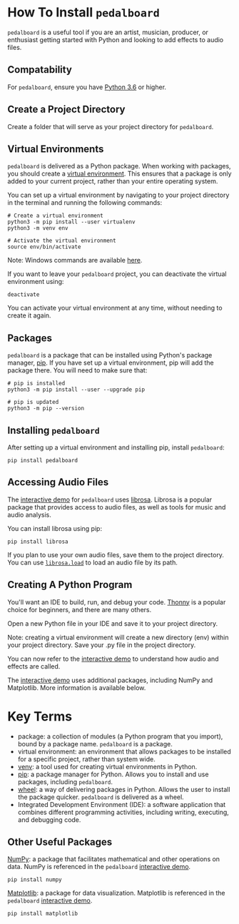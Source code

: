 # How To Install `pedalboard` 

`pedalboard` is a useful tool if you are an artist, musician, producer, or enthusiast getting started with Python and looking to add effects to audio files. 

## Compatability

For `pedalboard`, ensure you have [Python 3.6](https://www.python.org/downloads/) or higher. 

## Create a Project Directory
Create a folder that will serve as your project directory for `pedalboard`. 

## Virtual Environments

`pedalboard` is delivered as a Python package. When working with packages, you should create  a [virtual environment](https://packaging.python.org/guides/installing-using-pip-and-virtual-environments/). This ensures that a package is only added to your current project, rather than your entire operating system. 

You can set up a virtual environment by navigating to your project directory in the terminal and running the following commands:

```
# Create a virtual environment
python3 -m pip install --user virtualenv 
python3 -m venv env

# Activate the virtual environment
source env/bin/activate
```

Note: Windows commands are available [here](https://packaging.python.org/guides/installing-using-pip-and-virtual-environments/).

If you want to leave your `pedalboard` project, you can deactivate the virtual environment using:

```
deactivate
```

You can activate your virtual environment at any time, without needing to create it again.

## Packages

`pedalboard` is a package that can be installed using Python's package manager, [pip](https://packaging.python.org/guides/installing-using-pip-and-virtual-environments/). If you have set up a virtual environment, pip will add the package there. You will need to make sure that:

```
# pip is installed
python3 -m pip install --user --upgrade pip

# pip is updated 
python3 -m pip --version
```

## Installing `pedalboard` 

After setting up a virtual environment and installing pip, install `pedalboard`:
```
pip install pedalboard
```` 

## Accessing Audio Files

The [interactive demo](https://colab.research.google.com/drive/1bHjhJj1aCoOlXKl_lOfG99Xs3qWVrhch#scrollTo=J3MBH6-5yz97) for `pedalboard` uses [librosa](https://librosa.org/). Librosa is a popular package that provides access to audio files, as well as tools for music and audio analysis. 

You can install librosa using pip:
```
pip install librosa
```

If you plan to use your own audio files, save them to the project directory. You can use [`librosa.load`](https://librosa.org/doc/main/generated/librosa.load.html) to load an audio file by its path.

## Creating A Python Program

You'll want an IDE to build, run, and debug your code. [Thonny](https://thonny.org/) is a popular choice for beginners, and there are many others.

Open a new Python file in your IDE and save it to your project directory. 

Note: creating a virtual environment will create a new directory (env) within your project directory. Save your .py file in the project directory. 

You can now refer to the [interactive demo](https://colab.research.google.com/drive/1bHjhJj1aCoOlXKl_lOfG99Xs3qWVrhch#scrollTo=J3MBH6-5yz97) to understand how audio and effects are called.

The [interactive demo](https://colab.research.google.com/drive/1bHjhJj1aCoOlXKl_lOfG99Xs3qWVrhch#scrollTo=J3MBH6-5yz97) uses additional packages, including NumPy and Matplotlib. More information is available below.

# Key Terms

- package: a collection of modules (a Python program that you import), bound by a package name. `pedalboard` is a package.
- virtual environment: an environment that allows packages to be installed for a specific project, rather than system wide. 
- [venv](https://packaging.python.org/guides/installing-using-pip-and-virtual-environments/): a tool used for creating virtual environments in Python.
- [pip](https://packaging.python.org/guides/installing-using-pip-and-virtual-environments/): a package manager for Python. Allows you to install and use packages, including `pedalboard`. 
- [wheel](https://packaging.python.org/guides/distributing-packages-using-setuptools/#wheels): a way of delivering packages in Python. Allows the user to install the package quicker. `pedalboard` is delivered as a wheel. 
- Integrated Development Environment (IDE): a software application that combines different programming activities, including writing, executing, and debugging code.   

## Other Useful Packages

[NumPy](https://numpy.org/): a package that facilitates mathematical and other operations on data. NumPy is referenced in the `pedalboard` [interactive demo](https://colab.research.google.com/drive/1bHjhJj1aCoOlXKl_lOfG99Xs3qWVrhch#scrollTo=iusi0_xLyz97).
```
pip install numpy
```

[Matplotlib](https://matplotlib.org/stable/index.html): a package for data visualization. Matplotlib is referenced in the `pedalboard` [interactive demo](https://matplotlib.org/).
```
pip install matplotlib
```





